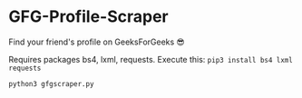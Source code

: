 # GFG-Profile-Scraper
Find your friend's profile on GeeksForGeeks :sunglasses:

Requires packages bs4, lxml, requests. Execute this: `pip3 install bs4 lxml requests`

`python3 gfgscraper.py`
